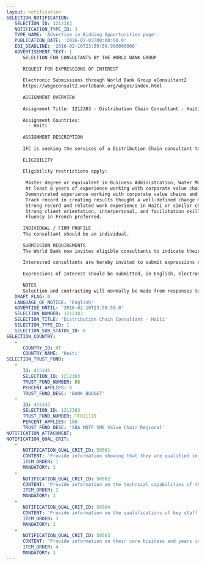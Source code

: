 ```yaml
---
layout: notification
SELECTION_NOTIFICATION: 
   SELECTION_ID: 1212383
   NOTIFICATION_TYPE_ID: 3
   TYPE_NAME: 'Advertise in Bidding Opportunities page'
   PUBLICATION_DATE: '2016-02-03T00:00:00.0'
   EOI_DEADLINE: '2016-02-10T23:59:59.900000000'
   ADVERTISEMENT_TEXT: |
      SELECTION FOR CONSULTANTS BY THE WORLD BANK GROUP
      
      REQUEST FOR EXPRESSIONS OF INTEREST
      
      Electronic Submissions through World Bank Group eConsultant2
      https://wbgeconsult2.worldbank.org/wbgec/index.html
      
      ASSIGNMENT OVERVIEW
      
      Assignment Title: 1212383 - Distribution Chain Consultant - Haiti
      
      Assignment Countries:
        - Haiti
      
      ASSIGNMENT DESCRIPTION
      
      IFC is seeking the services of a Distribution Chain consultant to conduct a Product Value Chain Analysis (VCA) for bottled water products to complement a team of IFC value chain and capacity building specialists. This VCA assignment is expected to complement and be integrated with other advisory components led by the IFC team. Please refer to the attached Terms of Reference for further background and information on the assignment.
      
      ELIGIBILITY
      
      Eligibility restrictions apply:
      
       Master degree or equivalent in Business Administration, Water Management, Food Science, Production Engineering, Finance, or equivalent degree. Relevant work experience may substitute educational degree. 
       At least 8 years of experience working with corporate value chains, with substantial experience in distribution chains (particularly Fast-Moving-Consumer-Products or FMCP). Experience with beverage distribution a plus. Ability to work with micro-enterprises is a must. 
       Demonstrated experience working with corporate value chains and micro-enterprises in difficult / fragile country environments. 
       Track record in creating results thought a well-defined change management approach. The ideal candidate should possess a natural ability to combine strong analytical and process-oriented abilities. 
       Strong record and related work experience in Haiti or similar challenging environment preferred.
       Strong client orientation, interpersonal, and facilitation skills. 
       Fluency in French preferred.
      
      INDIVIDUAL / FIRM PROFILE
      The consultant should be an individual. 
      
      SUBMISSION REQUIREMENTS
      The World Bank now invites eligible consultants to indicate their interest in providing the services.  Interested consultants must provide information indicating that they are qualified to perform the services (brochures, description of similar assignments, experience in similar conditions, availability of appropriate skills among staff, etc.).  Please note that the total size of all attachments should be less than 5MB.  
      
      Interested consultants are hereby invited to submit expressions of interest.
      
      Expressions of Interest should be submitted, in English, electronically through World Bank Group eConsultant2 (https://wbgeconsult2.worldbank.org/wbgec/index.html)
      
      NOTES
      Selection and contracting will normally be made from responses to this notification.  The consultant will be selected from a shortlist, subject to availability of funding.
   DRAFT_FLAG: 0
   LANGUAGE_OF_NOTICE: 'English'
   ADVERTISE_UNTIL: '2016-02-10T23:59:59.0'
   SELECTION_NUMBER: 1212383
   SELECTION_TITLE: 'Distribution Chain Consultant - Haiti'
   SELECTION_TYPE_ID: 1
   SELECTION_SUB_STATUS_ID: 8
SELECTION_COUNTRY: 
   - 
      COUNTRY_ID: HT
      COUNTRY_NAME: 'Haiti'
SELECTION_TRUST_FUND: 
   - 
      ID: 415146
      SELECTION_ID: 1212383
      TRUST_FUND_NUMBER: BB
      PERCENT_APPLIES: 0
      TRUST_FUND_DESC: 'BANK BUDGET'
   - 
      ID: 415147
      SELECTION_ID: 1212383
      TRUST_FUND_NUMBER: TF011119
      PERCENT_APPLIES: 100
      TRUST_FUND_DESC: 'SBA MDTF SME Value Chain Regional'
NOTIFICATION_ATTACHMENT: 
NOTIFICATION_QUAL_CRIT: 
   - 
      NOTIFICATION_QUAL_CRIT_ID: 50561
      CONTENT: 'Provide information showing that they are qualified in the field of the assignment.'
      ITEM_ORDER: 1
      MANDATORY: 1
   - 
      NOTIFICATION_QUAL_CRIT_ID: 50562
      CONTENT: 'Provide information on the technical capabilities of the firm.'
      ITEM_ORDER: 2
      MANDATORY: 1
   - 
      NOTIFICATION_QUAL_CRIT_ID: 50564
      CONTENT: 'Provide information on the qualifications of key staff.'
      ITEM_ORDER: 3
      MANDATORY: 1
   - 
      NOTIFICATION_QUAL_CRIT_ID: 50563
      CONTENT: 'Provide information on their core business and years in business.'
      ITEM_ORDER: 4
      MANDATORY: 1
---
```

